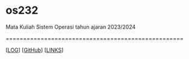 # os232
Mata Kuliah Sistem Operasi tahun ajaran 2023/2024

===================================================

[[LOG](TXT/mylog.txt)] [[GitHub](https://github.com/syifakaffa/os232/)] [[LINKS](links.md)]
